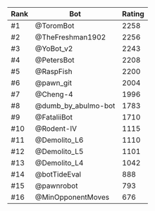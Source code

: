 Rank|Bot|Rating
---|---|---
#1|@ToromBot|2258
#2|@TheFreshman1902|2256
#3|@YoBot_v2|2243
#4|@PetersBot|2208
#5|@RaspFish|2200
#6|@pawn_git|2004
#7|@Cheng-4|1996
#8|@dumb_by_abulmo-bot|1783
#9|@FataliiBot|1710
#10|@Rodent-IV|1115
#11|@Demolito_L6|1110
#12|@Demolito_L5|1101
#13|@Demolito_L4|1042
#14|@botTideEval|888
#15|@pawnrobot|793
#16|@MinOpponentMoves|676
